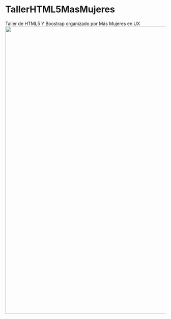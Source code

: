 # TallerHTML5MasMujeres
Taller de HTML5 Y Boostrap organizado por Más Mujeres en UX
<image src="resultado.png" width="900" style="margin:auto; display:block" />
